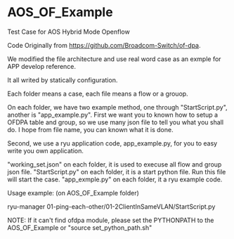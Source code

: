 # AOS_OF_Example
Test Case for AOS Hybrid Mode Openflow

Code Originally from https://github.com/Broadcom-Switch/of-dpa.

We modified the file architecture and use real word case as an exmple for APP develop reference.

It all writed by statically configuration.

Each folder means a case, each file means a flow or a grouop.

On each folder, we have two example method, one through "StartScript.py", another is "app_example.py".
First we want you to known how to setup a OFDPA table and group, so we use many json file to tell you what you shall do.
I hope from file name, you can known what it is done.

Second, we use a ryu application code, app_example.py, for you to easy write you own application.

"working_set.json" on each folder, it is used to execuse all flow and group json file.
"StartScript.py" on each folder, it is a start python file. Run this file will start the case.
"app_exmple.py" on each folder, it a ryu example code.


Usage example: (on AOS_OF_Example folder)

ryu-manager 01-ping-each-other/01-2ClientInSameVLAN/StartScript.py

NOTE: If it can't find ofdpa module, please set the PYTHONPATH to the AOS_OF_Example
      or "source set_python_path.sh"

